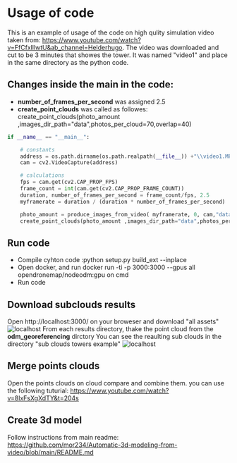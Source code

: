 
# Usage of code

This is an example of usage of the code on high qulity simulation video taken from:
 https://www.youtube.com/watch?v=FfCfxlllwtU&ab_channel=Helderhugo. 
 The video was downloaded and cut to be 3 minutes that showes the tower.
 It was named "video1" and place in the same directory as the python code.
## Changes inside the main in the code: 
 - **number_of_frames_per_second** was assigned 2.5  
 - **create_point_clouds** was called as followes:     create_point_clouds(photo_amount ,images_dir_path="data",photos_per_cloud=70,overlap=40)

```python
if __name__ == "__main__":

    # constants
    address = os.path.dirname(os.path.realpath(__file__)) +"\\video1.MP4"
    cam = cv2.VideoCapture(address)

    # calculations
    fps = cam.get(cv2.CAP_PROP_FPS)
    frame_count = int(cam.get(cv2.CAP_PROP_FRAME_COUNT))
    duration, number_of_frames_per_second = frame_count/fps, 2.5
    myframerate = duration / (duration * number_of_frames_per_second)

    photo_amount = produce_images_from_video( myframerate, 0, cam,"data")
    create_point_clouds(photo_amount ,images_dir_path="data",photos_per_cloud=70,overlap=40)
```
## Run code
 - Compile cyhton code :python setup.py build_ext --inplace
 - Open docker, and run docker run -ti -p 3000:3000 --gpus all opendronemap/nodeodm:gpu on cmd
 - Run code

## Download subclouds results
Open http://localhost:3000/ on your broweser and download "all assets"
![localhost](https://github.com/mor234/Automatic-3d-modeling-from-video/blob/1ec771404b6617cf6a5abacb84825bb41fbc8ca5/images/loacl_host_view.png)
From each results directory, thake the point cloud from the **odm_georeferencing** dirctory
You can see the reaulting sub clouds in the directory "sub clouds towers example" 
![localhost](https://gitub.com/mor234/Automatic-3d-modeling-from-video/blob/main/images/loacl_host_view.png)

## Merge points clouds
Open the points clouds on cloud compare and combine them.
you can use the following tuturial: https://www.youtube.com/watch?v=8lxFsXgXdTY&t=204s

## Create 3d model
Follow instructions from main readme: https://github.com/mor234/Automatic-3d-modeling-from-video/blob/main/README.md
